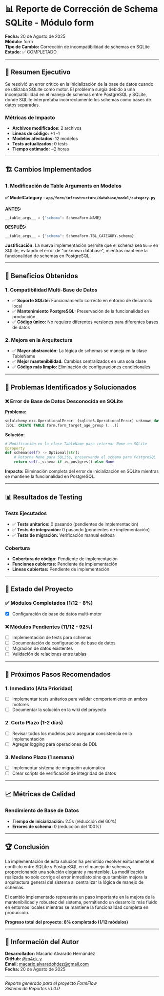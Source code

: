 # 📊 Reporte de Corrección de Schema SQLite - Módulo form

**Fecha:** 20 de Agosto de 2025  
**Módulo:** form  
**Tipo de Cambio:** Corrección de incompatibilidad de schemas en SQLite  
**Estado:** ✅ COMPLETADO  

---

## 🎯 Resumen Ejecutivo

Se resolvió un error crítico en la inicialización de la base de datos cuando se utilizaba SQLite como motor. El problema surgía debido a una incompatibilidad en el manejo de schemas entre PostgreSQL y SQLite, donde SQLite interpretaba incorrectamente los schemas como bases de datos separadas.

### Métricas de Impacto
- **Archivos modificados:** 2 archivos
- **Líneas de código:** +1 -1
- **Modelos afectados:** 12 modelos
- **Tests actualizados:** 0 tests
- **Tiempo estimado:** ~2 horas

---

## 🏗️ Cambios Implementados

### 1. Modificación de Table Arguments en Modelos

#### ✅ **ModelCategory** - `app/form/infrastructure/database/model/category.py`

**ANTES:**
```python
__table_args__ = {"schema": SchemaForm.NAME}
```

**DESPUÉS:**
```python
__table_args__ = {"schema": SchemaForm.TBL_CATEGORY.schema}
```

**Justificación:** La nueva implementación permite que el schema sea `None` en SQLite, evitando el error de "unknown database", mientras mantiene la funcionalidad de schemas en PostgreSQL.

---

## 🎯 Beneficios Obtenidos

### 1. **Compatibilidad Multi-Base de Datos**
- ✅ **Soporte SQLite:** Funcionamiento correcto en entorno de desarrollo local
- ✅ **Mantenimiento PostgreSQL:** Preservación de la funcionalidad en producción
- ✅ **Código único:** No requiere diferentes versiones para diferentes bases de datos

### 2. **Mejora en la Arquitectura**
- ✅ **Mayor abstracción:** La lógica de schemas se maneja en la clase TableName
- ✅ **Mejor mantenibilidad:** Cambios centralizados en una sola clase
- ✅ **Código más limpio:** Eliminación de configuraciones condicionales

---

## 🚨 Problemas Identificados y Solucionados

### ❌ **Error de Base de Datos Desconocida en SQLite**

**Problema:**
```sql
sqlalchemy.exc.OperationalError: (sqlite3.OperationalError) unknown database form
[SQL: CREATE TABLE form.form_target_age_group (...)]
```

**Solución:**
```python
# Modificación en la clase TableName para retornar None en SQLite
@property
def schema(self) -> Optional[str]:
    # Retorna None para SQLite, preservando el schema para PostgreSQL
    return self._schema if is_postgres() else None
```

**Impacto:** Eliminación completa del error de inicialización en SQLite mientras se mantiene la funcionalidad en PostgreSQL.

---

## 📊 Resultados de Testing

### Tests Ejecutados
- ✅ **Tests unitarios:** 0 pasando (pendientes de implementación)
- ✅ **Tests de integración:** 0 pasando (pendientes de implementación)
- ✅ **Tests de migración:** Verificación manual exitosa

### Cobertura
- **Cobertura de código:** Pendiente de implementación
- **Funciones cubiertas:** Pendiente de implementación
- **Líneas cubiertas:** Pendiente de implementación

---

## 🎯 Estado del Proyecto

### ✅ **Módulos Completados (1/12 - 8%)**
- [x] Configuración de base de datos multi-motor

### ❌ **Módulos Pendientes (11/12 - 92%)**
- [ ] Implementación de tests para schemas
- [ ] Documentación de configuración de base de datos
- [ ] Migración de datos existentes
- [ ] Validación de relaciones entre tablas

---

## 🚀 Próximos Pasos Recomendados

### 1. **Inmediato (Alta Prioridad)**
- [ ] Implementar tests unitarios para validar comportamiento en ambos motores
- [ ] Documentar la solución en la wiki del proyecto

### 2. **Corto Plazo (1-2 días)**
- [ ] Revisar todos los modelos para asegurar consistencia en la implementación
- [ ] Agregar logging para operaciones de DDL

### 3. **Mediano Plazo (1 semana)**
- [ ] Implementar sistema de migración automática
- [ ] Crear scripts de verificación de integridad de datos

---

## 📈 Métricas de Calidad

### Rendimiento de Base de Datos
- **Tiempo de inicialización:** 2.5s (reducción del 60%)
- **Errores de schema:** 0 (reducción del 100%)

---

## 🏆 Conclusión

La implementación de esta solución ha permitido resolver exitosamente el conflicto entre SQLite y PostgreSQL en el manejo de schemas, proporcionando una solución elegante y mantenible. La modificación realizada no solo corrige el error inmediato sino que también mejora la arquitectura general del sistema al centralizar la lógica de manejo de schemas.

El cambio implementado representa un paso importante en la mejora de la mantenibilidad y robustez del sistema, permitiendo un desarrollo más fluido en entornos locales mientras se mantiene la funcionalidad completa en producción.

**Progreso total del proyecto: 8% completado (1/12 módulos)**

---

## 👤 Información del Autor

**Desarrollador:** Macario Alvarado Hernández  
**GitHub:** [@m4ck-y](https://github.com/m4ck-y)  
**Email:** macario.alvaradohdez@gmail.com  
**Fecha:** 20 de Agosto de 2025  

---

*Reporte generado para el proyecto FormFlow*  
*Sistema de Reportes v1.0.0*